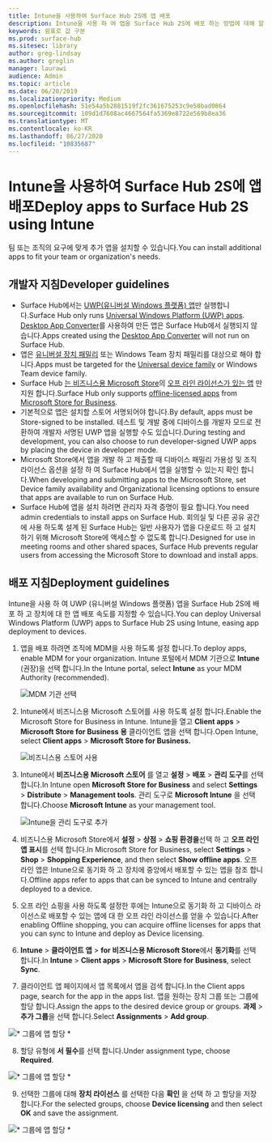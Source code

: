 ```yaml
---
title: Intune을 사용하여 Surface Hub 2S에 앱 배포
description: Intune을 사용 하 여 앱을 Surface Hub 2S에 배포 하는 방법에 대해 알아봅니다.
keywords: 쉼표로 값 구분
ms.prod: surface-hub
ms.sitesec: library
author: greg-lindsay
ms.author: greglin
manager: laurawi
audience: Admin
ms.topic: article
ms.date: 06/20/2019
ms.localizationpriority: Medium
ms.openlocfilehash: 51e54a5b2881519f2fc361675253c9e50bad0864
ms.sourcegitcommit: 109d1d7608ac4667564fa5369e8722e569b8ea36
ms.translationtype: MT
ms.contentlocale: ko-KR
ms.lasthandoff: 06/27/2020
ms.locfileid: "10835687"
---
```

# <span data-ttu-id="62ed8-104">Intune을 사용하여 Surface Hub 2S에 앱 배포</span><span class="sxs-lookup"><span data-stu-id="62ed8-104">Deploy apps to Surface Hub 2S using Intune</span></span>

<span data-ttu-id="62ed8-105">팀 또는 조직의 요구에 맞게 추가 앱을 설치할 수 있습니다.</span><span class="sxs-lookup"><span data-stu-id="62ed8-105">You can install additional apps to fit your team or organization's needs.</span></span>

## <span data-ttu-id="62ed8-106">개발자 지침</span><span class="sxs-lookup"><span data-stu-id="62ed8-106">Developer guidelines</span></span>

- <span data-ttu-id="62ed8-107">Surface Hub에서는 [UWP(유니버설 Windows 플랫폼) 앱](https://msdn.microsoft.com/windows/uwp/get-started/whats-a-uwp)만 실행합니다.</span><span class="sxs-lookup"><span data-stu-id="62ed8-107">Surface Hub only runs [Universal Windows Platform (UWP) apps](https://msdn.microsoft.com/windows/uwp/get-started/whats-a-uwp).</span></span> <span data-ttu-id="62ed8-108">[Desktop App Converter](https://docs.microsoft.com/windows/uwp/porting/desktop-to-uwp-run-desktop-app-converter)를 사용하여 만든 앱은 Surface Hub에서 실행되지 않습니다.</span><span class="sxs-lookup"><span data-stu-id="62ed8-108">Apps created using the [Desktop App Converter](https://docs.microsoft.com/windows/uwp/porting/desktop-to-uwp-run-desktop-app-converter) will not run on Surface Hub.</span></span>
- <span data-ttu-id="62ed8-109">앱은 [유니버설 장치 패밀리](https://msdn.microsoft.com/library/windows/apps/dn894631) 또는 Windows Team 장치 패밀리를 대상으로 해야 합니다.</span><span class="sxs-lookup"><span data-stu-id="62ed8-109">Apps must be targeted for the [Universal device family](https://msdn.microsoft.com/library/windows/apps/dn894631) or Windows Team device family.</span></span>
- <span data-ttu-id="62ed8-110">Surface Hub [는 비즈니스용 Microsoft Store](https://businessstore.microsoft.com/store)의 [오프 라인 라이선스가 있는 앱](https://docs.microsoft.com/microsoft-store/distribute-offline-apps) 만 지원 합니다.</span><span class="sxs-lookup"><span data-stu-id="62ed8-110">Surface Hub only supports [offline-licensed apps](https://docs.microsoft.com/microsoft-store/distribute-offline-apps) from [Microsoft Store for Business](https://businessstore.microsoft.com/store).</span></span>
- <span data-ttu-id="62ed8-111">기본적으로 앱은 설치할 스토어 서명되어야 합니다.</span><span class="sxs-lookup"><span data-stu-id="62ed8-111">By default, apps must be Store-signed to be installed.</span></span> <span data-ttu-id="62ed8-112">테스트 및 개발 중에 디바이스를 개발자 모드로 전환하여 개발자 서명된 UWP 앱을 실행할 수도 있습니다.</span><span class="sxs-lookup"><span data-stu-id="62ed8-112">During testing and development, you can also choose to run developer-signed UWP apps by placing the device in developer mode.</span></span>
- <span data-ttu-id="62ed8-113">Microsoft Store에서 앱을 개발 하 고 제출할 때 디바이스 패밀리 가용성 및 조직 라이선스 옵션을 설정 하 여 Surface Hub에서 앱을 실행할 수 있는지 확인 합니다.</span><span class="sxs-lookup"><span data-stu-id="62ed8-113">When developing and submitting apps to the Microsoft Store, set Device family availability and Organizational licensing options to ensure that apps are available to run on Surface Hub.</span></span>
- <span data-ttu-id="62ed8-114">Surface Hub에 앱을 설치 하려면 관리자 자격 증명이 필요 합니다.</span><span class="sxs-lookup"><span data-stu-id="62ed8-114">You need admin credentials to install apps on Surface Hub.</span></span> <span data-ttu-id="62ed8-115">회의실 및 다른 공유 공간에 사용 하도록 설계 된 Surface Hub는 일반 사용자가 앱을 다운로드 하 고 설치 하기 위해 Microsoft Store에 액세스할 수 없도록 합니다.</span><span class="sxs-lookup"><span data-stu-id="62ed8-115">Designed for use in meeting rooms and other shared spaces, Surface Hub prevents regular users from accessing the Microsoft Store to download and install apps.</span></span>

## <span data-ttu-id="62ed8-116">배포 지침</span><span class="sxs-lookup"><span data-stu-id="62ed8-116">Deployment guidelines</span></span>

<span data-ttu-id="62ed8-117">Intune을 사용 하 여 UWP (유니버설 Windows 플랫폼) 앱을 Surface Hub 2S에 배포 하 고 장치에 대 한 앱 배포 속도를 지정할 수 있습니다.</span><span class="sxs-lookup"><span data-stu-id="62ed8-117">You can deploy Universal Windows Platform (UWP) apps to Surface Hub 2S using Intune, easing app deployment to devices.</span></span>

1. <span data-ttu-id="62ed8-118">앱을 배포 하려면 조직에 MDM을 사용 하도록 설정 합니다.</span><span class="sxs-lookup"><span data-stu-id="62ed8-118">To deploy apps, enable MDM for your organization.</span></span> <span data-ttu-id="62ed8-119">Intune 포털에서 MDM 기관으로 **Intune** (권장)을 선택 합니다.</span><span class="sxs-lookup"><span data-stu-id="62ed8-119">In the Intune portal, select **Intune** as your MDM Authority (recommended).</span></span> <br>

    ![MDM 기관 선택](images/sh2-set-intune5.png)

2. <span data-ttu-id="62ed8-121">Intune에서 비즈니스용 Microsoft 스토어를 사용 하도록 설정 합니다.</span><span class="sxs-lookup"><span data-stu-id="62ed8-121">Enable the Microsoft Store for Business in Intune.</span></span> <span data-ttu-id="62ed8-122">Intune을 열고 **Client apps**  >  **Microsoft Store for Business 용** 클라이언트 앱을 선택 합니다.</span><span class="sxs-lookup"><span data-stu-id="62ed8-122">Open Intune, select **Client apps** > **Microsoft Store for Business.**</span></span> <br>

    ![비즈니스용 스토어 사용](images/sh2-deploy-apps-sync.png)

3. <span data-ttu-id="62ed8-124">Intune에서 **비즈니스용 Microsoft 스토어** 를 열고 **설정**  >  **배포**  >  **관리 도구**를 선택 합니다.</span><span class="sxs-lookup"><span data-stu-id="62ed8-124">In Intune open **Microsoft Store for Business** and select **Settings** > **Distribute** > **Management tools**.</span></span> <span data-ttu-id="62ed8-125">관리 도구로 **Microsoft Intune** 을 선택 합니다.</span><span class="sxs-lookup"><span data-stu-id="62ed8-125">Choose **Microsoft Intune** as your management tool.</span></span> <br>

    ![Intune을 관리 도구로 추가](images/sh2-set-intune8.png)

4. <span data-ttu-id="62ed8-127">비즈니스용 Microsoft Store에서 **설정**  >  **상점**  >  **쇼핑 환경을**선택 하 고 **오프 라인 앱 표시**를 선택 합니다.</span><span class="sxs-lookup"><span data-stu-id="62ed8-127">In Microsoft Store for Business, select **Settings** > **Shop** > **Shopping Experience**, and then select **Show offline apps**.</span></span> <span data-ttu-id="62ed8-128">오프 라인 앱은 Intune으로 동기화 하 고 장치에 중앙에서 배포할 수 있는 앱을 참조 합니다.</span><span class="sxs-lookup"><span data-stu-id="62ed8-128">Offline apps refer to apps that can be synced to Intune and centrally deployed to a device.</span></span>
5. <span data-ttu-id="62ed8-129">오프 라인 쇼핑을 사용 하도록 설정한 후에는 Intune으로 동기화 하 고 디바이스 라이선스로 배포할 수 있는 앱에 대 한 오프 라인 라이선스를 얻을 수 있습니다.</span><span class="sxs-lookup"><span data-stu-id="62ed8-129">After enabling Offline shopping, you can acquire offline licenses for apps that you can sync to Intune and deploy as Device licensing.</span></span>
6. <span data-ttu-id="62ed8-130">**Intune**  >  **클라이언트 앱**  >  **for 비즈니스용 Microsoft Store**에서 **동기화**를 선택 합니다.</span><span class="sxs-lookup"><span data-stu-id="62ed8-130">In **Intune** > **Client apps** > **Microsoft Store for Business**, select **Sync**.</span></span>
7. <span data-ttu-id="62ed8-131">클라이언트 앱 페이지에서 앱 목록에서 앱을 검색 합니다.</span><span class="sxs-lookup"><span data-stu-id="62ed8-131">In the Client apps page, search for the app in the apps list.</span></span> <span data-ttu-id="62ed8-132">앱을 원하는 장치 그룹 또는 그룹에 할당 합니다.</span><span class="sxs-lookup"><span data-stu-id="62ed8-132">Assign the apps to the desired device group or groups.</span></span> <span data-ttu-id="62ed8-133">**과제**  >  **추가 그룹**을 선택 합니다.</span><span class="sxs-lookup"><span data-stu-id="62ed8-133">Select **Assignments** > **Add group**.</span></span> <br>

![\* 그룹에 앱 할당 \*](images/sh2-assign-group.png) <br>

8. <span data-ttu-id="62ed8-135">할당 유형에 **서 필수**를 선택 합니다.</span><span class="sxs-lookup"><span data-stu-id="62ed8-135">Under assignment type, choose **Required**.</span></span> <br>

![\* 그룹에 앱 할당 \*](images/sh2-add-group.png) <br>

9. <span data-ttu-id="62ed8-137">선택한 그룹에 대해 **장치 라이선스** 를 선택한 다음 **확인** 을 선택 하 고 할당을 저장 합니다.</span><span class="sxs-lookup"><span data-stu-id="62ed8-137">For the selected groups, choose **Device licensing** and then select **OK** and save the assignment.</span></span> <br>
 
![\* 그룹에 앱 할당 \*](images/sh2-apps-assign.png)
